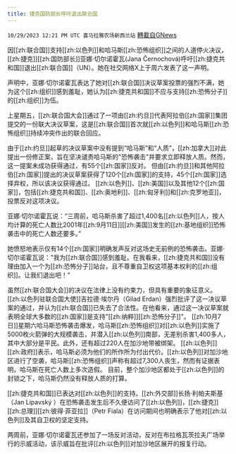 ```yaml
---
title: 捷克国防部长呼吁退出联合国
---
```

`10/29/2023 12:21 PM UTC 喜马拉雅农场新西兰站` [轉載自GNews](https://gnews.org/articles/1895345)

因[[zh:联合国]]支持[[zh:以色列]]和哈马斯[[zh:恐怖组织]]之间的人道停火决议，[[zh:捷克]][[zh:国防部长]]亚娜·切尔诺霍瓦(Jana Černochová)呼吁[[zh:捷克共和国]]退出[[zh:联合国]]（UN）。她在社交网络X上于周六发表了这一声明。

 声明中，亚娜·切尔诺霍瓦表达了她对[[zh:联合国]]决议草案投票的强烈不满，她为这个[[zh:组织]]感到羞耻，她认为[[zh:捷克共和国]]不应与支持[[zh:恐怖分子]]的[[zh:组织]]为伍。 

上星期五，[[zh:联合国大会]]通过了一项由[[zh:约旦]]代表阿拉伯[[zh:国家]]集团提交的一份联大决议草案，这是[[zh:联合国]]首次就[[zh:以色列]]和哈马斯[[zh:恐怖组织]]持续冲突作出的联合回应。

由于[[zh:约旦]]起草的决议草案中没有提到“哈马斯”和“人质”，[[zh:加拿大]]对此提出一份修正案，旨在坚决谴责哈马斯的"恐怖袭击"并要求立即释放人质。然而，这一提案未成功获得通过，有55个[[zh:国家]]反对。 但由[[zh:约旦]]和其他阿拉伯[[zh:国家]]提出的决议草案获得了120个[[zh:国家]]的支持，45个[[zh:国家]]选择弃权，所以该决议获得通过。 [[zh:以色列]]、[[zh:美国]]以及其他12个[[zh:国家]]，包括[[zh:捷克共和国]]、[[zh:奥地利]]、[[zh:匈牙利]]和[[zh:克罗地亚]]，投票反对这项决议。

 亚娜·切尔诺霍瓦说：“三周前，哈马斯杀害了超过1,400名[[zh:以色列]]人，按人均计算的死亡人数比2001年[[zh:9月11日]][[zh:美国]]发生的[[zh:基地组织]]恐怖袭击中的死亡人数还要多。”

 她愤怒地表示仅有14个[[zh:国家]]明确发声反对这场史无前例的恐怖袭击。亚娜·切尔诺霍瓦说："我为[[zh:联合国]]感到羞耻。在我看来，[[zh:捷克共和国]]没有理由加入一个为[[zh:恐怖分子]]站台，且不尊重自卫权这项基本权利的[[zh:组织]]。让我们退出吧！” 

虽然[[zh:联合国大会]]的决议在法律上没有约束力，但具有重要的象征意义。[[zh:以色列驻联合国大使]]吉拉德·埃尔丹（Gilad Erdan）强烈批评了这一决议草案的通过，并认为[[zh:联合国]]已失去了合法性。在他看来，通过这一决议草案就表明全球大多数的[[zh:国家]]是支持"[[zh:纳粹]][[zh:恐怖分子]]"。 [[zh:10月7日]]星期六哈马斯恐怖袭击爆发，哈马斯[[zh:恐怖组织]]对[[zh:以色列]]实施了5000枚火箭弹的大规模袭击，并潜入[[zh:以色列]]南部，无差别杀害1,400多人，其中大部分是平民。此外，还有超过220人在加沙地带被绑架。 [[zh:以色列]][[zh:政府]]表示，哈马斯必须为他们的所作所为付出代价。[[zh:以色列]]对加沙地区进行了空袭，哈马斯[[zh:恐怖组织]]声称有超过7,300人丧生，然而有证据表明，哈马斯在死亡人数上多次造假。 目前，整个加沙地区都处于[[zh:以色列]]的封锁之下，哈马斯仍然没有释放人质的打算。

 [[zh:捷克共和国]]已表达对[[zh:以色列]]的支持。[[zh:外交部]]长扬·利帕夫斯基（Jan Lipavský ）在恐怖袭击发生后不久便访问了[[zh:以色列]]，[[zh:捷克]][[zh:总理]][[zh:彼得·菲亚拉]]（Petr Fiala）在访问期间也明确表示了他对[[zh:以色列]]及其自卫权的坚定支持。 

两周前，亚娜·切尔诺霍瓦还参加了一场反对活动，反对在布拉格瓦茨拉夫广场举行的示威活动，该示威旨在批评[[zh:以色列]]对加沙地区展开的报复行动。
